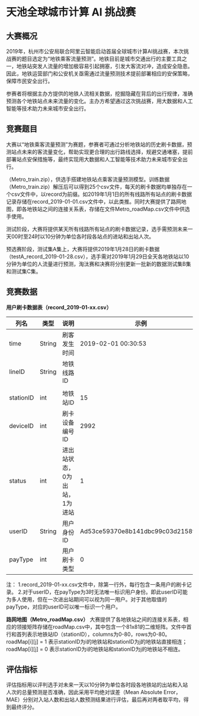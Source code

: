 # 天池全球城市计算 AI 挑战赛

## 大赛概况

2019年，杭州市公安局联合阿里云智能启动首届全球城市计算AI挑战赛，本次挑战赛的题目选定为“地铁乘客流量预测”。地铁目前是城市交通出行的主要工具之一，地铁站突发人流量的增加极容易引起拥塞，引发大客流对冲，造成安全隐患。因此，地铁运营部门和公安机关亟需通过流量预测技术提前部署相应的安保策略，保障市民安全出行。

参赛者将根据主办方提供的地铁人流相关数据，挖掘隐藏在背后的出行规律，准确预测各个地铁站点未来流量的变化。主办方希望通过这次挑战赛，用大数据和人工智能等技术助力未来城市安全出行。

## 竞赛题目

大赛以“地铁乘客流量预测”为赛题，参赛者可通过分析地铁站的历史刷卡数据，预测站点未来的客流量变化，帮助实现更合理的出行路线选择，规避交通堵塞，提前部署站点安保措施等，最终实现用大数据和人工智能等技术助力未来城市安全出行。

（Metro_train.zip），供选手搭建地铁站点乘客流量预测模型。训练数据（Metro_train.zip）解压后可以得到25个csv文件，每天的刷卡数据均单独存在一个csv文件中，以record为前缀。如2019年1月1日的所有线路所有站点的刷卡数据记录存储在record_2019-01-01.csv文件中，以此类推。同时大赛提供了路网地图，即各地铁站之间的连接关系表，存储在文件Metro_roadMap.csv文件中供选手使用。

测试阶段，大赛将提供某天所有线路所有站点的刷卡数据记录，选手需预测未来一天00时至24时以10分钟为单位各时段各站点的进站和出站人次。

预选赛阶段，测试集A集上，大赛将提供2019年1月28日的刷卡数据（testA_record_2019-01-28.csv），选手需对2019年1月29日全天各地铁站以10分钟为单位的人流量进行预测，淘汰赛和决赛将分别更新一批新的数据测试集B集和测试集C集。

## 竞赛数据

**用户刷卡数据表（record_2019-01-xx.csv）**

|列名|类型|说明|示例|
|-|-|-|-|
|time|String|刷客发生时间|2019-02-01 00:30:53|
|lineID|String|地铁线路ID||
|||||
|stationID|int|地铁站ID|15|
|deviceID|int|刷卡设备编号ID|2992|
|status|int|进出站状态，0为出站，1为进站|1|
|userID|String|用户身份ID|Ad53ce59370e8b141dbc99c03d2158fe4|
|payType|int|用户刷卡类型|0|

注：
1.record_2019-01-xx.csv文件中，除第一行外，每行包含一条用户的刷卡记录。
2.对于userID，在payType为3时无法唯一标识用户身份。即此userID可能为多人使用，但在一次进出站期间可以视为同一用户。对于其他取值的payType，对应的userID可以唯一标识一个用户。

**路网地图（Metro_roadMap.csv）**
大赛提供了各地铁站之间的连接关系表，相应的领接矩阵存储在roadMap.csv中，其中包含一个81x81的二维矩阵。文件中首行和首列表示地铁站ID（stationID），columns为0-80，rows为0-80。
roadMap[i][j] = 1 表示stationID为i的地铁站和stationID为j的地铁站直接相连；
roadMap[i][j] = 0 表示stationID为i的地铁站和stationID为j的地铁站不相连。

## 评估指标

评估指标用以评判选手对未来一天以10分钟为单位各时段各地铁站的出站和入站人次的总量预测是否准确，因此采用平均绝对误差（Mean Absolute Error，MAE）分别对入站人数和出站人数预测结果进行评估，最后再对两者取平均，得到最终评分。